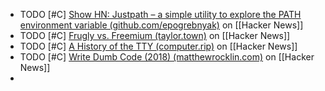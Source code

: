 - TODO [#C] [Show HN: Justpath – a simple utility to explore the PATH environment variable (github.com/epogrebnyak)](https://news.ycombinator.com/item?id=39493363) on [[Hacker News]]
- TODO [#C] [Frugly vs. Freemium (taylor.town)](https://news.ycombinator.com/item?id=39492618) on [[Hacker News]]
- TODO [#C] [A History of the TTY (computer.rip)](https://news.ycombinator.com/item?id=39506929) on [[Hacker News]]
- TODO [#C] [Write Dumb Code (2018) (matthewrocklin.com)](https://news.ycombinator.com/item?id=39503777) on [[Hacker News]]
-